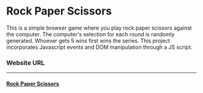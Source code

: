 # Rock Paper Scissors
This is a simple browser game where you play rock paper scissors against the computer.
The computer's selection for each round is randomly generated. Whoever gets 5 wins first
wins the series. This project incorporates Javascript events and DOM manipulation through a JS script.

### Website URL
-------------
#### [Rock Paper Scissors](https://freddylinn.github.io/rock-paper-scissors)
